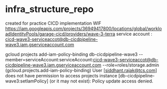 # infra_structure_repo
created for practice CICD implementation
WIF https://iam.googleapis.com/projects/36949417800/locations/global/workloadIdentityPools/garage-cicd/providers/wave-3-terra
service account : cicd-wave3-serviceaccot@db-cicdpipeline-wave3.iam.gserviceaccount.com

gcloud projects add-iam-policy-binding db-cicdpipeline-wave3 --member=serviceAccount:serviceAccount:cicd-wave3-serviceaccot@db-cicdpipeline-wave3.iam.gserviceaccount.com --role=roles/storage.admin
(gcloud.projects.add-iam-policy-binding) User [siddhant.rajak@tcs.com] does not have permission to access projects instance [db-cicdpipeline-wave3:setIamPolicy] (or it may not exist): Policy update access denied.
